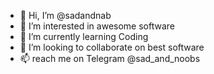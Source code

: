 - 👋 Hi, I’m @sadandnab
- 👀 I’m interested in awesome software
- 🌱 I’m currently learning Coding
- 💞️ I’m looking to collaborate on best software
- 📫 reach me on Telegram @sad_and_noobs

<!---
sadandnab/sadandnab is a ✨ special ✨ repository because its `README.md` (this file) appears on your GitHub profile.
You can click the Preview link to take a look at your changes.
--->
